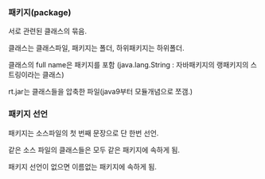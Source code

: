 ### 패키지(package)

서로 관련된 클래스의 묶음.

클래스는 클래스파일, 패키지는 폴더, 하위패키지는 하위폴더.

클래스의 full name은 패키지를 포함 (java.lang.String : 자바패키지의 랭패키지의 스트링이라는 클래스)

rt.jar는 클래스들을 압축한 파일(java9부터 모듈개념으로 쪼갬.)



### 패키지 선언

패키지는 소스파일의 첫 번째 문장으로 단 한번 선언.

같은 소스 파일의 클래스들은 모두 같은 패키지에 속하게 됨.

패키지 선언이 없으면 이름없는 패키지에 속하게 됨.